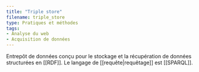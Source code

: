 ```yaml
---
title: "Triple store"
filename: triple_store
type: Pratiques et méthodes
tags:
- Analyse du web
- Acquisition de données
---
```


Entrepôt de données conçu pour le stockage et la récupération de données structurées en [[RDF]]. Le langage de [[requête|requêtage]] est [[SPARQL]].

